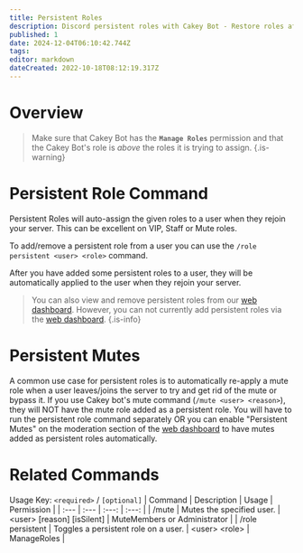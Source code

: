 ```yaml
---
title: Persistent Roles
description: Discord persistent roles with Cakey Bot - Restore roles after rejoin, sticky roles, role memory. Member role retention guide.
published: 1
date: 2024-12-04T06:10:42.744Z
tags: 
editor: markdown
dateCreated: 2022-10-18T08:12:19.317Z
---
```


# Overview

> Make sure that Cakey Bot has the **`Manage Roles`** permission and that the Cakey Bot's role is _above_ the roles it is trying to assign.
{.is-warning}

# Persistent Role Command

Persistent Roles will auto-assign the given roles to a user when they rejoin your server. This can be excellent on VIP, Staff or Mute roles.

To add/remove a persistent role from a user you can use the `/role persistent <user> <role>` command.

After you have added some persistent roles to a user, they will be automatically applied to the user when they rejoin your server.

> You can also view and remove persistent roles from our [web dashboard](https://cakey.bot/dashboard/public). However, you can not currently add persistent roles via the [web dashboard](https://cakey.bot/dashboard/public).
{.is-info}

# Persistent Mutes

A common use case for persistent roles is to automatically re-apply a mute role when a user leaves/joins the server to try and get rid of the mute or bypass it. If you use Cakey bot's mute command \(`/mute <user> <reason>`\), they will NOT have the mute role added as a persistent role. You will have to run the persistent role command separately OR you can enable "Persistent Mutes" on the moderation section of the [web dashboard](https://cakey.bot/dashboard/public) to have mutes added as persistent roles automatically.

# Related Commands
Usage Key: `<required>` / `[optional]`
| Command | Description | Usage | Permission |
| :--- | :--- | :---: | :---: |
| /mute | Mutes the specified user. | \<user> [reason] [isSilent] | MuteMembers or Administrator | 
| /role persistent | Toggles a persistent role on a user. | \<user> \<role> | ManageRoles | 